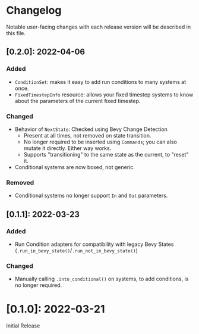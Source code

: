 # Changelog

Notable user-facing changes with each release version will be described in this file.

## [0.2.0]: 2022-04-06

### Added

 - `ConditionSet`: makes it easy to add run conditions to many systems at once.
 - `FixedTimestepInfo` resource: allows your fixed timestep systems to know about the parameters of the current fixed timestep.

### Changed
 - Behavior of `NextState`: Checked using Bevy Change Detection
   - Present at all times, not removed on state transition.
   - No longer required to be inserted using `Commands`; you can also mutate it directly. Either way works.
   - Supports "transitioning" to the same state as the current, to "reset" it.
 - Conditional systems are now boxed, not generic.

### Removed
 - Conditional systems no longer support `In` and `Out` parameters.

## [0.1.1]: 2022-03-23

### Added
 - Run Condition adapters for compatibility with legacy Bevy States (`.run_in_bevy_state()`/`.run_not_in_bevy_state()`)

### Changed
 - Manually calling `.into_conditional()` on systems, to add conditions, is no longer required.

# [0.1.0]: 2022-03-21

Initial Release

